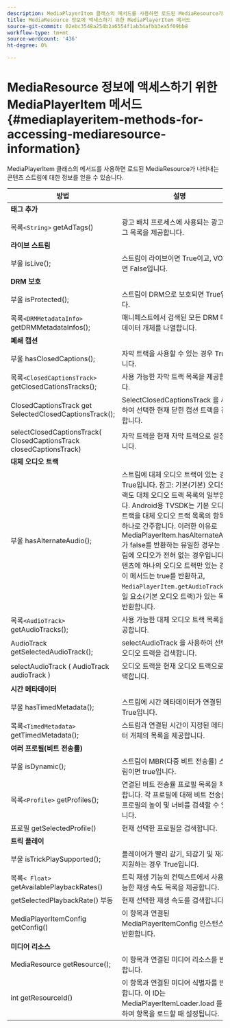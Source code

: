 ```yaml
---
description: MediaPlayerItem 클래스의 메서드를 사용하면 로드된 MediaResource가 나타내는 콘텐츠 스트림에 대한 정보를 얻을 수 있습니다.
title: MediaResource 정보에 액세스하기 위한 MediaPlayerItem 메서드
source-git-commit: 02ebc3548a254b2a6554f1ab34afbb3ea5f09bb8
workflow-type: tm+mt
source-wordcount: '436'
ht-degree: 0%

---
```


# MediaResource 정보에 액세스하기 위한 MediaPlayerItem 메서드 {#mediaplayeritem-methods-for-accessing-mediaresource-information}

MediaPlayerItem 클래스의 메서드를 사용하면 로드된 MediaResource가 나타내는 콘텐츠 스트림에 대한 정보를 얻을 수 있습니다.

| 방법 | 설명 |
|--- |--- |
| **태그 추가** |  |
| 목록`<String>` getAdTags() | 광고 배치 프로세스에 사용되는 광고 태그 목록을 제공합니다. |
| **라이브 스트림** |  |
| 부울 isLive(); | 스트림이 라이브이면 True이고, VOD이면 False입니다. |
| **DRM 보호** |  |
| 부울 isProtected(); | 스트림이 DRM으로 보호되면 True입니다. |
| 목록`<DRMMetadataInfo>` getDRMMetadataInfos(); | 매니페스트에서 검색된 모든 DRM 메타데이터 개체를 나열합니다. |
| **폐쇄 캡션** |  |
| 부울 hasClosedCaptions(); | 자막 트랙을 사용할 수 있는 경우 True입니다. |
| 목록`<ClosedCaptionsTrack>` getClosedCationsTracks(); | 사용 가능한 자막 트랙 목록을 제공합니다. |
| ClosedCaptionsTrack get SelectedClosedCaptionsTrack(); | SelectClosedCaptionsTrack 을 사용하여 선택한 현재 닫힌 캡션 트랙을 검색합니다. |
| selectClosedCaptionsTrack( ClosedCaptionsTrack closedCaptionsTrack) | 자막 트랙을 현재 자막 트랙으로 설정합니다. |
| **대체 오디오 트랙** |  |
| 부울 hasAlternateAudio(); | 스트림에 대체 오디오 트랙이 있는 경우 True입니다. 참고: 기본(기본) 오디오 트랙도 대체 오디오 트랙 목록의 일부입니다.  Android용 TVSDK는 기본 오디오 트랙을 대체 오디오 트랙 목록의 항목 중 하나로 간주합니다. 이러한 이유로 MediaPlayerItem.hasAlternateAudio가 false를 반환하는 유일한 경우는 스트림에 오디오가 전혀 없는 경우입니다. 컨텐츠에 하나의 오디오 트랙만 있는 경우 이 메서드는 true를 반환하고,  `MediaPlayerItem.getAudioTracks`  단일 요소(기본 오디오 트랙)가 있는 목록을 반환합니다. |
| 목록`<AudioTrack>` getAudioTracks(); | 사용 가능한 대체 오디오 트랙 목록을 제공합니다. |
| AudioTrack getSelectedAudioTrack(); | selectAudioTrack 을 사용하여 선택한 오디오 트랙을 검색합니다. |
| selectAudioTrack ( AudioTrack audioTrack ) | 오디오 트랙을 현재 오디오 트랙으로 선택합니다. |
| **시간 메타데이터** |  |
| 부울 hasTimedMetadata(); | 스트림에 시간 메타데이터가 연결된 경우 True입니다. |
| 목록`<TimedMetadata>` getTimedMetadata(); | 스트림과 연결된 시간이 지정된 메타데이터 개체의 목록을 제공합니다. |
| **여러 프로필(비트 전송률)** |
| 부울 isDynamic(); | 스트림이 MBR(다중 비트 전송률) 스트림이면 true입니다. |
| 목록`<Profile>` getProfiles(); | 연결된 비트 전송률 프로필 목록을 제공합니다. 각 프로필에 대해 비트 전송률과 프로필의 높이 및 너비를 검색할 수 있습니다. |
| 프로필 getSelectedProfile() | 현재 선택한 프로필을 검색합니다. |
| **트릭 플레이** |  |
| 부울 isTrickPlaySupported(); | 플레이어가 빨리 감기, 되감기 및 재개를 지원하는 경우 True입니다. |
| 목록`< Float>` getAvailablePlaybackRates() | 트릭 재생 기능의 컨텍스트에서 사용 가능한 재생 속도 목록을 제공합니다. |
| getSelectedPlaybackRate() 부동 | 현재 선택한 재생 속도를 검색합니다. |
| MediaPlayerItemConfig getConfig() | 이 항목과 연결된 MediaPlayerItemConfig 인스턴스를 반환합니다. |
| **미디어 리소스** |  |
| MediaResource getResource(); | 이 항목과 연결된 미디어 리소스를 반환합니다. |
| int getResourceId() | 이 항목과 연결된 미디어 식별자를 반환합니다. 이 ID는 MediaPlayerItemLoader.load 를 사용하여 항목을 로드할 때 설정됩니다. |

